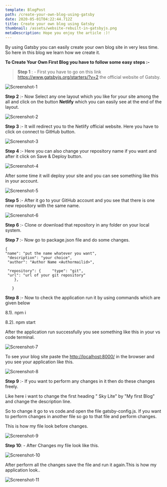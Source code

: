 ```yaml
---
template: BlogPost
path: /create-your-own-blog-using-gatsby
date: 2020-05-01T04:22:44.712Z
title: Create your own blog using Gatsby
thumbnail: /assets/website-rebuilt-in-gatsbyjs.png
metaDescription: Hope you enjoy the article :)!
---
```

By using Gatsby you can easily create your own blog site in very less time. So here in this blog we learn how we create it.

**To Create Your Own First Blog you have to follow some easy steps :-** 

> **Step 1** : - First you have to go on this link <https://www.gatsbyjs.org/starters/?v=2> the official website of Gatsby.

![Screenshot-1](/assets/first.png "Screenshot-1")

**Step 2** :- Now Select any one layout which you like for your site among the all and click on the button **Netlify** which you can easily see at the end of the layout.

![Screenshot-2](/assets/second.png "Screenshot-2")

**Step 3** :- It will redirect you to the Netlify official website. Here you have to click on connect to GitHub button.

![Screenshot-3](/assets/third.png "Screenshot-3")

**Step 4** :- Here you can also change your repository name if you want and after it click on Save & Deploy button.

![Screenshot-4](/assets/fourth.png "Screenshot-4")

  After some time it will deploy your site and you can see something like this in your account.

![Screenshot-5](/assets/sixth.png "Screenshot-5")



**Step 5** :- After it go to your GitHub account and you see that there is one new repository with the same name.

![Screenshot-6](/assets/fifthsecond.png "Screenshot-6")

**Step 6** :- Clone or download that repository in any folder on your local system.

**Step 7** :- Now go to package.json file and do some changes.

```
{   
"name": "put the name whatever you want",   
 "description": "your choice",
 "author": "Author Name <Authormailid>",  
      
 "repository": {     "type": "git",
 "url": "url of your git repository"
    },
    
   }
```

**Step 8** :- Now to check the application run it by using commands which are given below

8.1). npm i

8.2). npm start

After the application run successfully you see something like this in your vs code terminal.

![Screenshot-7](/assets/nine.png "Screenshot-7")

To see your blog site paste the <http://localhost:8000/> in the browser and you see your application like this.

![Screenshot-8](/assets/eight.png "Screenshot-8")



**Step 9** :- If you want to perform any changes in it then do these changes freely.

Like here i want to change the first heading " Sky Lite" by "My first Blog" and change the description line.

So to change it go to vs code.and open the file gatsby-config.js. If you want to perform changes in another file so go to that file and perform changes.

This is how  my file look before changes.

![Screenshot-9](/assets/ten.png "Screenshot-9")

**Step 10**: - After Changes my file look like this. 

![Screenshot-10](/assets/elevensecond.png "Screenshot-10")

  After perform all the changes save the file and run it again.This is how my application look..

![Screenshot-11](/assets/eleventhree.png "Screenshot-11")